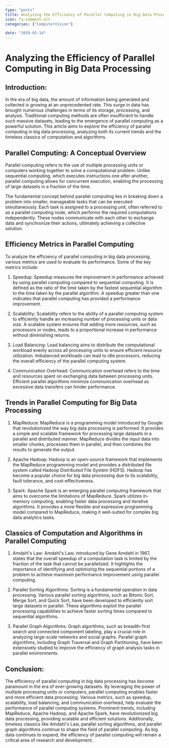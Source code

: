 ```yaml
---
type: "posts"
title: Analyzing the Efficiency of Parallel Computing in Big Data Processing
icon: fa-comment-alt
categories: ["ComputerVision"]

date: "2019-03-14"
---
```




# Analyzing the Efficiency of Parallel Computing in Big Data Processing

## Introduction:

In the era of big data, the amount of information being generated and collected is growing at an unprecedented rate. This surge in data has brought numerous challenges in terms of its storage, processing, and analysis. Traditional computing methods are often insufficient to handle such massive datasets, leading to the emergence of parallel computing as a powerful solution. This article aims to explore the efficiency of parallel computing in big data processing, analyzing both its current trends and the timeless classics of computation and algorithms.

## Parallel Computing: A Conceptual Overview

Parallel computing refers to the use of multiple processing units or computers working together to solve a computational problem. Unlike sequential computing, which executes instructions one after another, parallel computing allows for concurrent execution, enabling the processing of large datasets in a fraction of the time.

The fundamental concept behind parallel computing lies in breaking down a problem into smaller, manageable tasks that can be executed simultaneously. Each task is assigned to a processing unit, often referred to as a parallel computing node, which performs the required computations independently. These nodes communicate with each other to exchange data and synchronize their actions, ultimately achieving a collective solution.

## Efficiency Metrics in Parallel Computing

To analyze the efficiency of parallel computing in big data processing, various metrics are used to evaluate its performance. Some of the key metrics include:

1. Speedup: Speedup measures the improvement in performance achieved by using parallel computing compared to sequential computing. It is defined as the ratio of the time taken by the fastest sequential algorithm to the time taken by the parallel algorithm. A speedup greater than one indicates that parallel computing has provided a performance improvement.

2. Scalability: Scalability refers to the ability of a parallel computing system to efficiently handle an increasing number of processing units or data size. A scalable system ensures that adding more resources, such as processors or nodes, leads to a proportional increase in performance without diminishing returns.

3. Load Balancing: Load balancing aims to distribute the computational workload evenly across all processing units to ensure efficient resource utilization. Imbalanced workloads can lead to idle processors, reducing the overall efficiency of the parallel computing system.

4. Communication Overhead: Communication overhead refers to the time and resources spent on exchanging data between processing units. Efficient parallel algorithms minimize communication overhead as excessive data transfers can hinder performance.

## Trends in Parallel Computing for Big Data Processing

1. MapReduce: MapReduce is a programming model introduced by Google that revolutionized the way big data processing is performed. It provides a simple and scalable framework for processing large datasets in a parallel and distributed manner. MapReduce divides the input data into smaller chunks, processes them in parallel, and then combines the results to generate the output.

2. Apache Hadoop: Hadoop is an open-source framework that implements the MapReduce programming model and provides a distributed file system called Hadoop Distributed File System (HDFS). Hadoop has become a popular choice for big data processing due to its scalability, fault tolerance, and cost-effectiveness.

3. Spark: Apache Spark is an emerging parallel computing framework that aims to overcome the limitations of MapReduce. Spark utilizes in-memory computing, enabling faster data processing and iterative algorithms. It provides a more flexible and expressive programming model compared to MapReduce, making it well-suited for complex big data analytics tasks.

## Classics of Computation and Algorithms in Parallel Computing

1. Amdahl's Law: Amdahl's Law, introduced by Gene Amdahl in 1967, states that the overall speedup of a computation task is limited by the fraction of the task that cannot be parallelized. It highlights the importance of identifying and optimizing the sequential portions of a problem to achieve maximum performance improvement using parallel computing.

2. Parallel Sorting Algorithms: Sorting is a fundamental operation in data processing. Various parallel sorting algorithms, such as Bitonic Sort, Merge Sort, and Quick Sort, have been developed to efficiently sort large datasets in parallel. These algorithms exploit the parallel processing capabilities to achieve faster sorting times compared to sequential algorithms.

3. Parallel Graph Algorithms: Graph algorithms, such as breadth-first search and connected component labeling, play a crucial role in analyzing large-scale networks and social graphs. Parallel graph algorithms, including Graph Traversal and Graph Partitioning, have been extensively studied to improve the efficiency of graph analysis tasks in parallel environments.

## Conclusion:

The efficiency of parallel computing in big data processing has become paramount in the era of ever-growing datasets. By leveraging the power of multiple processing units or computers, parallel computing enables faster and more efficient data processing. Various metrics, such as speedup, scalability, load balancing, and communication overhead, help evaluate the performance of parallel computing systems. Prominent trends, including MapReduce, Apache Hadoop, and Apache Spark, have revolutionized big data processing, providing scalable and efficient solutions. Additionally, timeless classics like Amdahl's Law, parallel sorting algorithms, and parallel graph algorithms continue to shape the field of parallel computing. As big data continues to expand, the efficiency of parallel computing will remain a critical area of research and development.